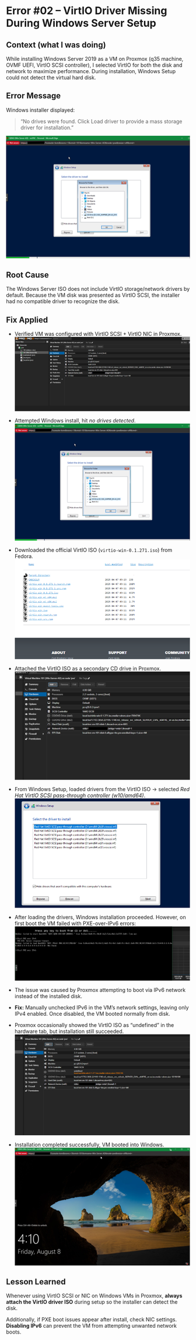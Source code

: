 # Error #02 – VirtIO Driver Missing During Windows Server Setup

## Context (what I was doing)
While installing Windows Server 2019 as a VM on Proxmox (q35 machine, OVMF UEFI, VirtIO SCSI controller), I selected VirtIO for both the disk and network to maximize performance. During installation, Windows Setup could not detect the virtual hard disk.

## Error Message
Windows installer displayed:

> “No drives were found. Click Load driver to provide a mass storage driver for installation.”

![No Drives](Error-02/02-no-drives.png)

## Root Cause
The Windows Server ISO does not include VirtIO storage/network drivers by default. Because the VM disk was presented as VirtIO SCSI, the installer had no compatible driver to recognize the disk.

## Fix Applied
- Verified VM was configured with VirtIO SCSI + VirtIO NIC in Proxmox.  
  ![Hardware Pre-Fix](Error-02/01-hw-pre-fix.png)  

- Attempted Windows install, hit *no drives detected*.  
  ![No Drives](Error-02/02-no-drives.png)  

- Downloaded the official VirtIO ISO (`virtio-win-0.1.271.iso`) from Fedora.  
  ![VirtIO ISO Download](Error-02/extra-fedora-source.png)  

- Attached the VirtIO ISO as a secondary CD drive in Proxmox.  
  ![VirtIO ISO Attached](Error-02/04-virtio-iso-attached.png)  

- From Windows Setup, loaded drivers from the VirtIO ISO → selected *Red Hat VirtIO SCSI pass-through controller (w10/amd64)*.  
  ![Select Driver](Error-02/05-select-driver.png)  

- After loading the drivers, Windows installation proceeded. However, on first boot the VM failed with PXE-over-IPv6 errors:  
  ![PXE Boot Failure](Error-02/06-boot-failure.png)  

- The issue was caused by Proxmox attempting to boot via IPv6 network instead of the installed disk.  
- **Fix:** Manually unchecked IPv6 in the VM’s network settings, leaving only IPv4 enabled. Once disabled, the VM booted normally from disk.  

- Proxmox occasionally showed the VirtIO ISO as “undefined” in the hardware tab, but installation still succeeded.  
  ![Undefined CD](Error-02/07-hw-undefined.png)  

- Installation completed successfully, VM booted into Windows.  
  ![First Boot Success](Error-02/08-success.png)  

## Lesson Learned
Whenever using VirtIO SCSI or NIC on Windows VMs in Proxmox, **always attach the VirtIO driver ISO** during setup so the installer can detect the disk.  

Additionally, if PXE boot issues appear after install, check NIC settings. **Disabling IPv6** can prevent the VM from attempting unwanted network boots.
